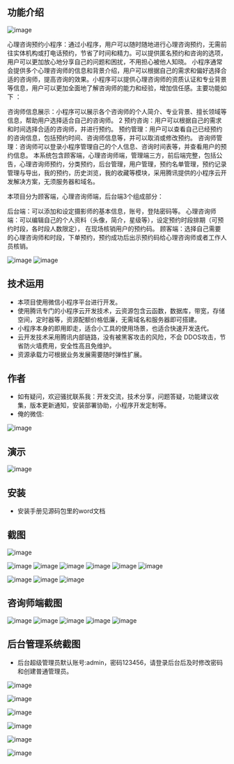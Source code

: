 ## 功能介绍 
![image](https://github.com/answer19981/WeHeart/assets/89947064/48297a66-3de0-4740-b5ec-0ed221b69aae)

 心理咨询预约小程序：通过小程序，用户可以随时随地进行心理咨询预约，无需前往实体机构或打电话预约，节省了时间和精力。可以提供匿名预约和咨询的选项，用户可以更加放心地分享自己的问题和困扰，不用担心被他人知晓。 小程序通常会提供多个心理咨询师的信息和背景介绍，用户可以根据自己的需求和偏好选择合适的咨询师，提高咨询的效果。小程序可以提供心理咨询师的资质认证和专业背景等信息，用户可以更加全面地了解咨询师的能力和经验，增加信任感。主要功能如下 ：  

咨询师信息展示：小程序可以展示各个咨询师的个人简介、专业背景、擅长领域等信息，帮助用户选择适合自己的咨询师。 2 预约咨询：用户可以根据自己的需求和时间选择合适的咨询师，并进行预约。
预约管理：用户可以查看自己已经预约的咨询信息，包括预约时间、咨询师信息等，并可以取消或修改预约。
咨询师管理：咨询师可以登录小程序管理自己的个人信息、咨询时间表等，并查看用户的预约信息。
本系统包含顾客端，心理咨询师端，管理端三方，前后端完整，包括公告，心理咨询师预约，分类预约，后台管理，用户管理，预约名单管理，预约记录管理与导出，我的预约，历史浏览，我的收藏等模块，采用腾讯提供的小程序云开发解决方案，无须服务器和域名。

本项目分为顾客端，心理咨询师端，后台端3个组成部分：

后台端：可以添加和设定摄影师的基本信息，账号，登陆密码等。
心理咨询师端：可以编辑自己的个人资料（头像，简介，星级等），设定预约时段排期（可预约时段，各时段人数限定）， 在现场核销用户的预约码。
顾客端：选择自己需要的心理咨询师和时段，下单预约，预约成功后出示预约码给心理咨询师或者工作人员核销。

![image](https://github.com/answer19981/WeHeart/assets/89947064/09a1f156-613c-47a6-8382-22ac41083c01)
![image](https://github.com/answer19981/WeHeart/assets/89947064/c2752976-110c-48fb-ba1e-03e58d0d9631)


## 技术运用
- 本项目使用微信小程序平台进行开发。
- 使用腾讯专门的小程序云开发技术，云资源包含云函数，数据库，带宽，存储空间，定时器等，资源配额价格低廉，无需域名和服务器即可搭建。
- 小程序本身的即用即走，适合小工具的使用场景，也适合快速开发迭代。
- 云开发技术采用腾讯内部链路，没有被黑客攻击的风险，不会 DDOS攻击，节省防火墙费用，安全性高且免维护。
- 资源承载力可根据业务发展需要随时弹性扩展。  



## 作者
- 如有疑问，欢迎骚扰联系我：开发交流，技术分享，问题答疑，功能建议收集，版本更新通知，安装部署协助，小程序开发定制等。
- 俺的微信: 
 
![image](https://github.com/answer19981/WeHeart/assets/89947064/db9f3250-7e00-45eb-b420-2f3c81087aa6)



## 演示 
 ![image](https://github.com/answer19981/WeHeart/assets/89947064/72dba760-6593-4d28-8f87-7ad828322937)


## 安装

- 安装手册见源码包里的word文档 



## 截图
![image](https://github.com/answer19981/WeHeart/assets/89947064/87fd2bff-57bf-4f44-9d9b-ccb3cd05ad01)

![image](https://github.com/answer19981/WeHeart/assets/89947064/fbfc6f78-c14f-42e5-8369-1459179ae01a)
![image](https://github.com/answer19981/WeHeart/assets/89947064/ffa705e4-8223-4333-bd4e-bd4a0792befd)
![image](https://github.com/answer19981/WeHeart/assets/89947064/aa9761c4-daf4-40c3-afae-82341cd744f0)
![image](https://github.com/answer19981/WeHeart/assets/89947064/e52c4332-7c77-4601-9acf-8aeacc7f436d)
![image](https://github.com/answer19981/WeHeart/assets/89947064/ee2e0699-e719-4ffe-8e33-b355e77d9e3f)
![image](https://github.com/answer19981/WeHeart/assets/89947064/d2fdb4a3-b3b7-4fec-8780-5d78d0fb9a0e)

![image](https://github.com/answer19981/WeHeart/assets/89947064/4172399b-e2ed-4959-b02c-9cd786fd8bd8)
![image](https://github.com/answer19981/WeHeart/assets/89947064/1168aff7-8a14-43df-be0d-cc3983903198)
![image](https://github.com/answer19981/WeHeart/assets/89947064/a86e1f7c-7605-43d3-8460-14d5ec0e9053)

## 咨询师端截图
![image](https://github.com/answer19981/WeHeart/assets/89947064/ea68bd00-8d2e-4747-8d2e-732a4eec402f)
![image](https://github.com/answer19981/WeHeart/assets/89947064/0f0f0356-db83-4708-a243-4802f1d5f26c)
![image](https://github.com/answer19981/WeHeart/assets/89947064/33c70c62-49f2-48e1-998f-ebf2c49f5c70)
![image](https://github.com/answer19981/WeHeart/assets/89947064/5ab67331-28ed-4523-891b-8c052b25f880)
![image](https://github.com/answer19981/WeHeart/assets/89947064/8db18ee2-6472-427e-85f2-6c199399bc6c)




 

## 后台管理系统截图 
- 后台超级管理员默认账号:admin，密码123456，请登录后台后及时修改密码和创建普通管理员。

![image](https://github.com/answer19981/WeHeart/assets/89947064/8f5e8583-1298-4204-9153-eae661cfb41f)

![image](https://github.com/answer19981/WeHeart/assets/89947064/e53f0a11-3867-4d78-be47-b0a1d68ca33b)

![image](https://github.com/answer19981/WeHeart/assets/89947064/6794c9fe-16b3-4d89-af0a-4aed567ce960)

![image](https://github.com/answer19981/WeHeart/assets/89947064/25d5ba20-fd22-4a73-9e8a-3496b39b3cc5)

![image](https://github.com/answer19981/WeHeart/assets/89947064/be3a89fa-ba85-402f-b532-1929669d54e3)

![image](https://github.com/answer19981/WeHeart/assets/89947064/e0977a79-3019-4dba-a7c0-21fb53e51b3c)














